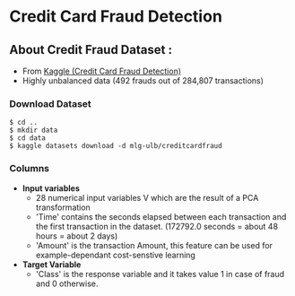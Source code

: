 # Credit Card Fraud Detection

## About Credit Fraud Dataset :
- From [Kaggle (Credit Card Fraud Detection)](https://www.kaggle.com/mlg-ulb/creditcardfraud)
- Highly unbalanced data (492 frauds out of 284,807 transactions)


### Download Dataset
```
$ cd ..  
$ mkdir data  
$ cd data  
$ kaggle datasets download -d mlg-ulb/creditcardfraud 
```

### Columns
- **Input variables**
    - 28 numerical input variables V which are the result of a PCA transformation
    - 'Time' contains the seconds elapsed between each transaction and the first transaction in the dataset. (172792.0 seconds = about 48 hours = about 2 days)
    - 'Amount' is the transaction Amount, this feature can be used for example-dependant cost-senstive learning
- **Target Variable**
    - 'Class' is the response variable and it takes value 1 in case of fraud and 0 otherwise.
